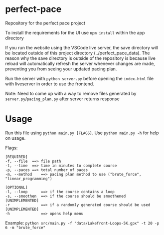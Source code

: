 # perfect-pace

Repository for the perfect pace project

To install the requirements for the UI use `npm install` within the app directory

If you run the website using the VSCode live server, the save directory will be located outside of this project directory (../perfect_pace_data). The reason why the save directory is outside of the repository is because live reload will automatically refresh the server whenever changes are made, preventing you from seeing your updated pacing plan.

Run the server with `python server.py` before opening the `index.html` file with liveserver in order to use the frontend.

Note: Need to come up with a way to remove files generated by `server.py`/`pacing_plan.py` after server returns response
# Usage

Run this file using `python main.py [FLAGS]`. Use `python main.py -h` for help on usage.

Flags:

```
[REQUIRED]
-f, --file  ==> file path
-t, --time  ==> time in minutes to complete course
-p, --paces ==> total number of paces
-m, --method    ==> pacing plan method to use ("brute_force", "linear_programming")

[OPTIONAL]
-l, --loop      ==> if the course contains a loop
-s, --smoothen  ==> if the course should be smoothened              [UNIMPLEMENTED]
-r              ==> if a randomly generated course should be used   [UNIMPLEMENTED]
-h              ==> opens help menu
```

Example: `python src/main.py -f "data/Lakefront-Loops-5K.gpx" -t 20 -p 6 -m "brute_force"`
